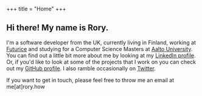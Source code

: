 +++
title = "Home"
+++

## Hi there! My name is Rory.

I'm a software developer from the UK, currently living in Finland, working at [Futurice](https://www.futurice.com) and studying for a Computer Science Masters at [Aalto University](https://aalto.fi). You can find out a little bit more about me by looking at my [LinkedIn profile](https://www.linkedin.com/in/roryhow/). Or, if you'd like to look at some of the projects that I work on you can check out my [GitHub profile](https://github.com/roryhow). I also ramble occasionally on [Twitter](https://twitter.com/roryhow).

If you want to get in touch, please feel free to throw me an email at me[at]rory.how
